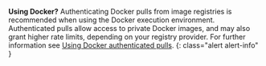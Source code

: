 **Using Docker?** Authenticating Docker pulls from image registries is recommended when using the Docker execution environment. Authenticated pulls allow access to private Docker images, and may also grant higher rate limits, depending on your registry provider. For further information see [Using Docker authenticated pulls](/docs/private-images).
{: class="alert alert-info" }